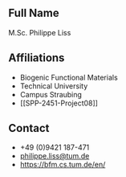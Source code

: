 ## Full Name
M.Sc. Philippe Liss

## Affiliations
- Biogenic Functional Materials
- Technical University
- Campus Straubing
- [[SPP-2451-Project08]]
## Contact
- +49 (0)9421 187-471
- philippe.liss@tum.de
- https://bfm.cs.tum.de/en/
